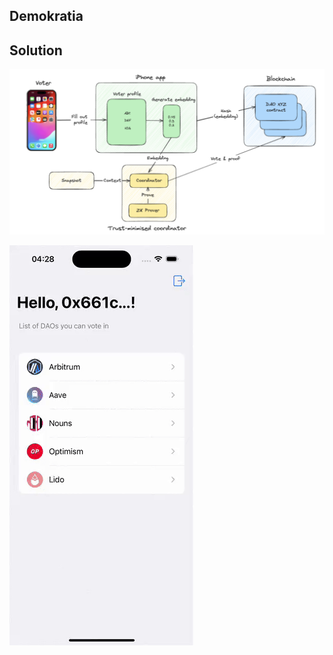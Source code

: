 ## Demokratia
## Solution
![Image alt](https://github.com/ConfidentiDemokratia/.github/blob/main/scheme.png)

![App](https://github.com/ConfidentiDemokratia/.github/blob/main/sim.gif)

